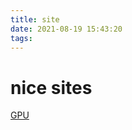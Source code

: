 ```yaml
---
title: site
date: 2021-08-19 15:43:20
tags:
---
```

# nice sites
[GPU](https://www.techpowerup.com/gpu-specs/geforce-rtx-2070.c3252)